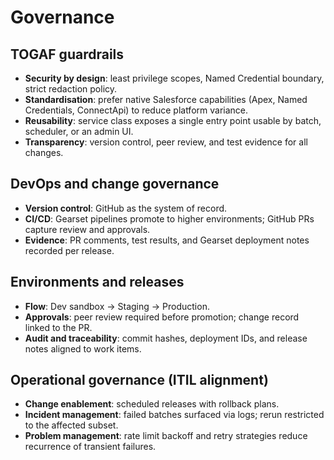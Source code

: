 ﻿# Governance

## TOGAF guardrails

* **Security by design**: least privilege scopes, Named Credential boundary, strict redaction policy.
* **Standardisation**: prefer native Salesforce capabilities (Apex, Named Credentials, ConnectApi) to reduce platform variance.
* **Reusability**: service class exposes a single entry point usable by batch, scheduler, or an admin UI.
* **Transparency**: version control, peer review, and test evidence for all changes.

## DevOps and change governance

* **Version control**: GitHub as the system of record.
* **CI/CD**: Gearset pipelines promote to higher environments; GitHub PRs capture review and approvals.
* **Evidence**: PR comments, test results, and Gearset deployment notes recorded per release.

## Environments and releases

* **Flow**: Dev sandbox → Staging → Production.
* **Approvals**: peer review required before promotion; change record linked to the PR.
* **Audit and traceability**: commit hashes, deployment IDs, and release notes aligned to work items.

## Operational governance (ITIL alignment)

* **Change enablement**: scheduled releases with rollback plans.
* **Incident management**: failed batches surfaced via logs; rerun restricted to the affected subset.
* **Problem management**: rate limit backoff and retry strategies reduce recurrence of transient failures.
